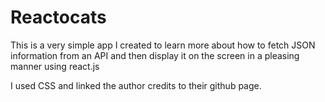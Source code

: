 # Reactocats
This is a very simple app I created to learn more about how to fetch JSON information from an API and then display it on the screen in a pleasing manner using react.js

I used CSS and linked the author credits to their github page.
